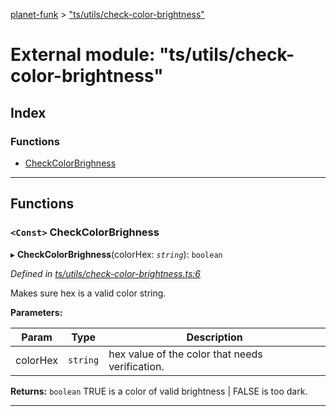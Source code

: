 [planet-funk](../README.md) > ["ts/utils/check-color-brightness"](../modules/_ts_utils_check_color_brightness_.md)

# External module: "ts/utils/check-color-brightness"

## Index

### Functions

* [CheckColorBrighness](_ts_utils_check_color_brightness_.md#checkcolorbrighness)

---

## Functions

<a id="checkcolorbrighness"></a>

### `<Const>` CheckColorBrighness

▸ **CheckColorBrighness**(colorHex: *`string`*): `boolean`

*Defined in [ts/utils/check-color-brightness.ts:6](https://github.com/WilliamRADFunk/planet-funk/blob/0842c14/src/ts/utils/check-color-brightness.ts#L6)*

Makes sure hex is a valid color string.

**Parameters:**

| Param | Type | Description |
| ------ | ------ | ------ |
| colorHex | `string` |  hex value of the color that needs verification. |

**Returns:** `boolean`
TRUE is a color of valid brightness | FALSE is too dark.

___

